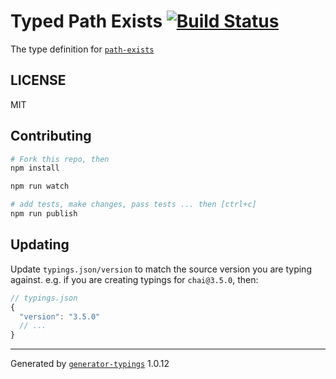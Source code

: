 # Typed Path Exists  [![Build Status](https://travis-ci.org/types/npm-path-exists.svg?branch=master)](https://travis-ci.org/types/npm-path-exists)


The type definition for [`path-exists`](https://github.com/sindresorhus/path-exists.git)

## LICENSE

MIT

## Contributing

```sh
# Fork this repo, then
npm install

npm run watch

# add tests, make changes, pass tests ... then [ctrl+c]
npm run publish
```

## Updating

Update `typings.json/version` to match the source version you are typing against.
e.g. if you are creating typings for `chai@3.5.0`, then:

```js
// typings.json
{
  "version": "3.5.0"
  // ...
}
```

----

Generated by [`generator-typings`](https://github.com/typings/generator-typings) 1.0.12
